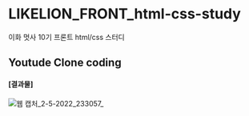 # LIKELION_FRONT_html-css-study
이화 멋사 10기 프론트 html/css 스터디

## Youtude Clone coding 
  
#### [결과물]
![웹 캡처_2-5-2022_233057_](https://user-images.githubusercontent.com/97172766/166251922-f222b74f-b2c4-4e3d-8dd8-0691c89359bd.jpeg)


